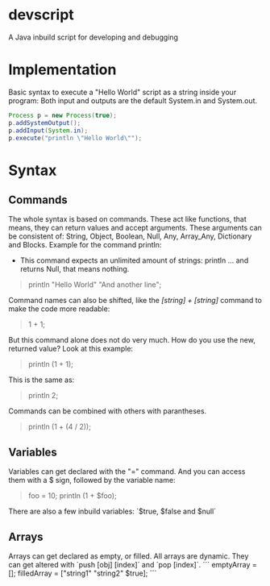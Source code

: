 # devscript
A Java inbuild script for developing and debugging

# Implementation

Basic syntax to execute a "Hello World" script as a string inside your program:
Both input and outputs are the default System.in and System.out.

```java
Process p = new Process(true);
p.addSystemOutput();
p.addInput(System.in);
p.execute("println \"Hello World\"");
```

# Syntax

## Commands
The whole syntax is based on commands. These act like functions, that means, they can return values and accept arguments.
These arguments can be consistent of: String, Object, Boolean, Null, Any, Array_Any, Dictionary and Blocks.
Example for the command println:
  - This command expects an unlimited amount of strings: println <string> ... and returns Null, that means nothing.
  > println "Hello World" "And another line";

Command names can also be shifted, like the _[string] + [string]_ command to make the code more readable:
  >  1 + 1;
  
But this command alone does not do very much. How do you use the new, returned value?
Look at this example:
  >  println (1 + 1); 

This is the same as:
  >  println 2; 
  
Commands can be combined with others with parantheses.
 >  println (1 + (4 / 2));

## Variables

Variables can get declared with the "=" command.
And you can access them with a $ sign, followed by the variable name:
> foo = 10;
> println (1 + $foo);

  There are also a few inbuild variables:
    ´$true, $false and $null´
    
## Arrays
  Arrays can get declared as empty, or filled.
  All arrays are dynamic. They can get altered with ´push [obj] [index]´ and ´pop [index]´.
´´´
emptyArray = [];
filledArray = ["string1" "string2" $true];
´´´
    
